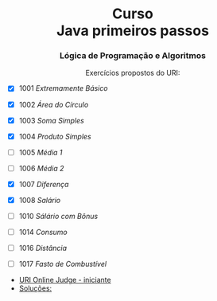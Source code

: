 <h1 align="center">Curso <br >Java primeiros passos</h1>
<h3 align="center">Lógica de Programação e Algoritmos</h3>

<p align="center">Exercícios propostos do URI:</p>

 - [x] 1001 *Extremamente Básico*
 - [x] 1002 *Área do Círculo*
 - [x] 1003 *Soma Simples*
 - [x] 1004 *Produto Simples*
 - [ ] 1005 *Média 1*
 - [ ] 1006 *Média 2*
 - [x] 1007 *Diferença*
 - [x] 1008 *Salário*
 - [ ] 1010 *Sálário com Bônus*
 - [ ] 1014 *Consumo*
 - [ ] 1016 *Distância*
 - [ ] 1017 *Fasto de Combustível*


- [URI Online Judge - iniciante](https://www.urionlinejudge.com.br/judge/pt/problems/index/1 "Site para prática de exercícios")
- [Soluções:](https://github.com/acenelio/curso-logica-de-programacao-java "Github Prof Nélio Alves")
